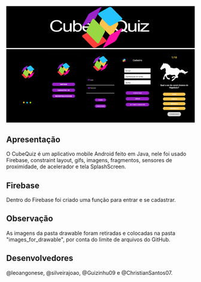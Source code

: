 <img src=cubei.png/>
<img src=olaa.png/>

## Apresentação
O CubeQuiz é um aplicativo mobile Android feito em Java, nele foi usado Firebase, constraint layout, gifs, imagens, fragmentos, sensores de proximidade, de acelerador e tela SplashScreen.

## Firebase 
Dentro do Firebase foi criado uma função para entrar e se cadastrar. 

## Observação 
As imagens da pasta drawable foram retiradas e colocadas na pasta "images_for_drawable", por conta do limite de arquivos do GitHub.


## Desenvolvedores
 @leoangonese, @silveirajoao, @Guizinhu09 e @ChristianSantos07.
